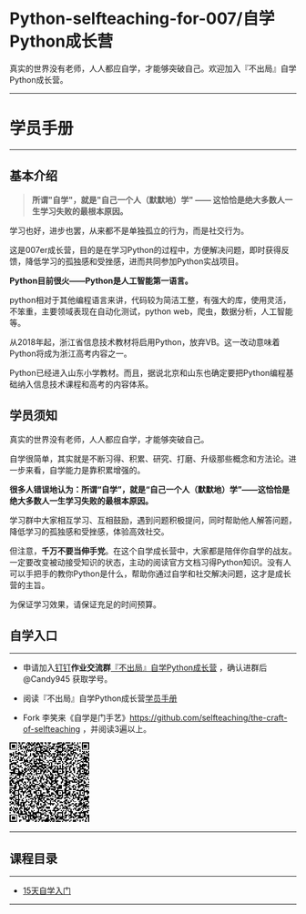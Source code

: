 # Python-selfteaching-for-007/自学Python成长营

真实的世界没有老师，人人都应自学，才能够突破自己。欢迎加入『不出局』自学Python成长营。



-----

# 学员手册

-----

## 基本介绍

> **所谓"自学"，就是"自己一个人（默默地）学" —— 这恰恰是绝大多数人一生学习失败的最根本原因。**

学习也好，进步也罢，从来都不是单独孤立的行为，而是社交行为。

这是007er成长营，目的是在学习Python的过程中，方便解决问题，即时获得反馈，降低学习的孤独感和受挫感，进而共同参加Python实战项目。


**Python目前很火——Python是人工智能第一语言。**

python相对于其他编程语言来讲，代码较为简洁工整，有强大的库，使用灵活，不笨重，主要领域表现在自动化测试，python web，爬虫，数据分析，人工智能等。

从2018年起，浙江省信息技术教材将启用Python，放弃VB。这一改动意味着Python将成为浙江高考内容之一。

Python已经进入山东小学教材。而且，据说北京和山东也确定要把Python编程基础纳入信息技术课程和高考的内容体系。


## 学员须知

真实的世界没有老师，人人都应自学，才能够突破自己。

自学很简单，其实就是不断习得、积累、研究、打磨、升级那些概念和方法论。进一步来看，自学能力是靠积累增强的。

**很多人错误地认为：所谓“自学”，就是“自己一个人（默默地）学”——这恰恰是绝大多数人一生学习失败的最根本原因。**


学习群中大家相互学习、互相鼓励，遇到问题积极提问，同时帮助他人解答问题，降低学习的孤独感和受挫感，体验高效社交。


但注意，**千万不要当伸手党**。在这个自学成长营中，大家都是陪伴你自学的战友。一定要改变被动接受知识的状态，主动的阅读官方文档习得Python知识。没有人可以手把手的教你Python是什么，帮助你通过自学和社交解决问题，这才是成长营的主旨。

为保证学习效果，请保证充足的时间预算。


## 自学入口

-----


* 申请加入[钉钉](https://tms.dingtalk.com/markets/dingtalk/download?spm=a3140.8736650.2231602.8.7f153a1ajaacNT)**作业交流群**[『不出局』自学Python成长营](https://h5.dingtalk.com/invite-page/index.html?bizSource=____source____&corpId=dingace87ab0796a5ca635c2f4657eb6378f&inviterUid=37409030D404C7EDFF4BBDCA828801C7&encodeDeptId=0054DC2B53AFE745) ，确认进群后 @Candy945 获取学号。

* 阅读『不出局』自学Python成长营[学员手册](https://github.com/Candy945/Python-selfteaching-for-007)

* Fork 李笑来《自学是门手艺》https://github.com/selfteaching/the-craft-of-selfteaching ，并阅读3遍以上。

![请使用钉钉扫码加入](A3-Exercises【作业提交】/dingtalk.png)

----



## 课程目录

-----

* [15天自学入门](https://github.com/Candy945/Python-selfteaching-for-007/blob/master/A2.Deliberate-Practice-list.md#15%E5%A4%A9%E8%87%AA%E5%AD%A6%E5%85%A5%E9%97%A8)




-----
